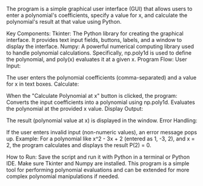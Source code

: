 The program is a simple graphical user interface (GUI) that allows users to enter a polynomial's coefficients, specify a value for x, and calculate the polynomial's result at that value using Python.

Key Components:
Tkinter: The Python library for creating the graphical interface.
It provides text input fields, buttons, labels, and a window to display the interface.
Numpy: A powerful numerical computing library used to handle polynomial calculations. Specifically, np.poly1d is used to define the polynomial, and poly(x) evaluates it at a given x.
Program Flow:
User Input:

The user enters the polynomial coefficients (comma-separated) and a value for x in text boxes.
Calculate:

When the "Calculate Polynomial at x" button is clicked, the program:
Converts the input coefficients into a polynomial using np.poly1d.
Evaluates the polynomial at the provided x value.
Display Output:

The result (polynomial value at x) is displayed in the window.
Error Handling:

If the user enters invalid input (non-numeric values), an error message pops up.
Example:
For a polynomial like x^2 - 3x + 2 (entered as 1, -3, 2), and x = 2, the program calculates and displays the result P(2) = 0.

How to Run:
Save the script and run it with Python in a terminal or Python IDE.
Make sure Tkinter and Numpy are installed.
This program is a simple tool for performing polynomial evaluations and can be extended for more complex polynomial manipulations if needed.
